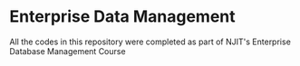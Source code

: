 # Enterprise Data Management
All the codes in this repository were completed as part of NJIT's Enterprise Database Management Course
